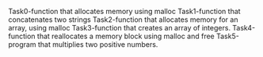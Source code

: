 Task0-function that allocates memory using malloc
Task1-function that concatenates two strings
Task2-function that allocates memory for an array, using malloc
Task3-function that creates an array of integers.
Task4-function that reallocates a memory block using malloc and free
Task5-program that multiplies two positive numbers.

